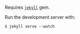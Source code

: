 Requires [`jekyll`](http://jekyllrb.com/) gem.

Run the development server with:

```
$ jekyll serve --watch
```
